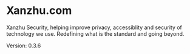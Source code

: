 # Xanzhu.com

Xanzhu Security, helping improve privacy, accessiblity and security of 
technology we use. Redefining what is the standard and going beyond. 

Version: 0.3.6 